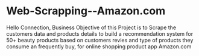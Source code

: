 # Web-Scrapping--Amazon.com
Hello Connection, Business Objective of this Project is to Scrape the customers data and products details to build a recommendation system for 50+ beauty products based on customers revies and type of products they consume an frequently buy, for online shopping  product app Amazon.com
